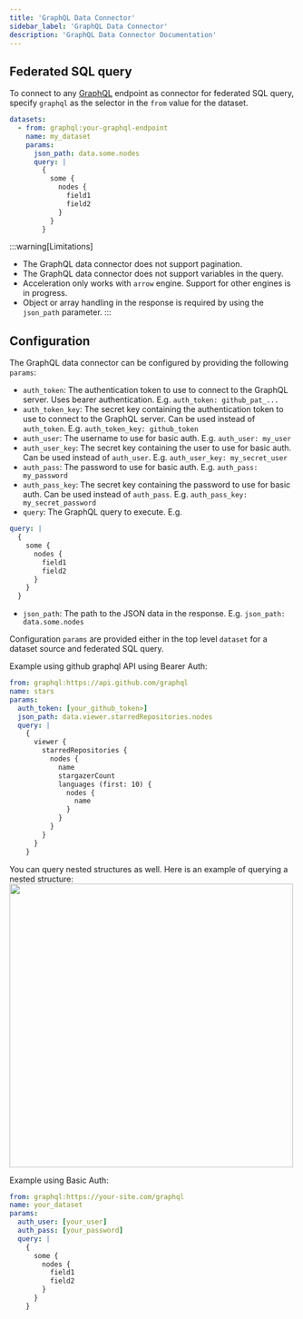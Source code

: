 ```yaml
---
title: 'GraphQL Data Connector'
sidebar_label: 'GraphQL Data Connector'
description: 'GraphQL Data Connector Documentation'
---
```


## Federated SQL query

To connect to any [GraphQL](https://graphql.org/) endpoint as connector for federated SQL query, specify `graphql` as the selector in the `from` value for the dataset.

```yaml
datasets:
  - from: graphql:your-graphql-endpoint
    name: my_dataset
    params:
      json_path: data.some.nodes
      query: |
        {
          some {
            nodes {
              field1
              field2
            }
          }
        }
```

:::warning[Limitations]

- The GraphQL data connector does not support pagination.
- The GraphQL data connector does not support variables in the query.
- Acceleration only works with `arrow` engine. Support for other engines is in progress.
- Object or array handling in the response is required by using the `json_path` parameter.
:::
## Configuration

The GraphQL data connector can be configured by providing the following `params`:

- `auth_token`: The authentication token to use to connect to the GraphQL server. Uses bearer authentication. E.g. `auth_token: github_pat_...`
- `auth_token_key`: The secret key containing the authentication token to use to connect to the GraphQL server. Can be used instead of `auth_token`.
E.g. `auth_token_key: github_token`
- `auth_user`: The username to use for basic auth. E.g. `auth_user: my_user`
- `auth_user_key`: The secret key containing the user to use for basic auth. Can be used instead of `auth_user`. E.g. `auth_user_key: my_secret_user`
- `auth_pass`: The password to use for basic auth. E.g. `auth_pass: my_password`
- `auth_pass_key`: The secret key containing the password to use for basic auth. Can be used instead of `auth_pass`. E.g. `auth_pass_key: my_secret_password`
- `query`: The GraphQL query to execute. E.g.
```yaml
query: |
  {
    some {
      nodes {
        field1
        field2
      }
    }
  }
```
- `json_path`: The path to the JSON data in the response. E.g. `json_path: data.some.nodes`

Configuration `params` are provided either in the top level `dataset` for a dataset source and federated SQL query.

Example using github graphql API using Bearer Auth:
```yaml
from: graphql:https://api.github.com/graphql
name: stars
params:
  auth_token: [your_github_token>]
  json_path: data.viewer.starredRepositories.nodes
  query: |
    {
      viewer {
        starredRepositories {
          nodes {
            name
            stargazerCount
            languages (first: 10) {
              nodes {
                name
              }
            }
          }
        }
      }
    }

```
You can query nested structures as well. Here is an example of querying a nested structure:
<img width="500" src="/img/graphql/stars-query.png" />

Example using Basic Auth:
```yaml
from: graphql:https://your-site.com/graphql
name: your_dataset
params:
  auth_user: [your_user]
  auth_pass: [your_password]
  query: |
    {
      some {
        nodes {
          field1
          field2
        }
      }
    }
```
